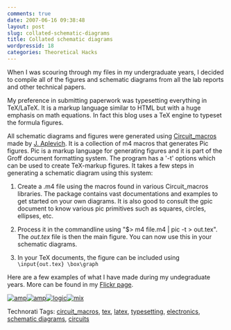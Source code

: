 ```yaml
---
comments: true
date: 2007-06-16 09:38:48
layout: post
slug: collated-schematic-diagrams
title: Collated schematic diagrams
wordpressid: 18
categories: Theoretical Hacks
---
```


When I was scouring through my files in my undergraduate years, I decided to compile all of the figures and schematic diagrams from all the lab reports and other technical papers.

My preference in submitting paperwork was typesetting everything in TeX/LaTeX. It is a markup language similar to HTML but with a huge emphasis on math equations. In fact this blog uses a TeX engine to typeset the formula figures.

All schematic diagrams and figures were generated using [Circuit_macros](http://www.ece.uwaterloo.ca/~aplevich/Circuit_macros/) made by [J. Aplevich](http://www.ece.uwaterloo.ca/~aplevich/). It is a collection of m4 macros that generates Pic figures. Pic is a markup language for generating figures and it is part of the Groff document formatting system. The program has a '-t' options which can be used to create TeX-markup figures. It takes a few steps in generating a schematic diagram using this system:



	
  1. Create a .m4 file using the macros found in various Circuit_macros libraries. The package contains vast documentations and examples to get started on your own diagrams. It is also good to consult the gpic document to know various pic primitives such as squares, circles, ellipses, etc.

	
  2. Process it in the commandline using "$> m4 file.m4 | pic -t > out.tex". The _out.tex_ file is then the main figure.  You can now use this in your schematic diagrams.

	
  3. In your TeX documents, the figure can be included using
`\input{out.tex}
\box\graph`


Here are a few examples of what I have made during my undegraduate years.  More can be found in my [Flickr page](http://www.flickr.com/photos/yecartes/tags/electronics).


[![amp](http://farm2.static.flickr.com/1355/554239140_978f3ec961_t.jpg)](http://www.flickr.com/photos/yecartes/554239140/)[![amp](http://farm2.static.flickr.com/1005/554235964_8348cd9128_t.jpg)](http://www.flickr.com/photos/yecartes/554235964/)[![logic](http://farm2.static.flickr.com/1116/554499961_8e8ada3a5d_t.jpg)](http://www.flickr.com/photos/yecartes/554499961/)[![mix](http://farm2.static.flickr.com/1179/554494559_f096730572_t.jpg)](http://www.flickr.com/photos/yecartes/554494559/)


Technorati Tags: [circuit_macros](http://technorati.com/tag/circuit_macros), [tex](http://technorati.com/tag/tex), [latex](http://technorati.com/tag/latex), [typesetting](http://technorati.com/tag/typesetting), [electronics](http://technorati.com/tag/electronics), [schematic diagrams](http://technorati.com/tag/schematic%20diagrams), [circuits](http://technorati.com/tag/circuits)
